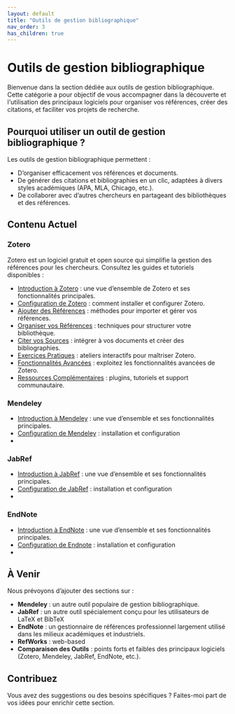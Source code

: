 ```yaml
---
layout: default
title: "Outils de gestion bibliographique"
nav_order: 3
has_children: true
---
```


# Outils de gestion bibliographique

Bienvenue dans la section dédiée aux outils de gestion bibliographique. Cette catégorie a pour objectif de vous accompagner dans la découverte et l'utilisation des principaux logiciels pour organiser vos références, créer des citations, et faciliter vos projets de recherche.

## Pourquoi utiliser un outil de gestion bibliographique ?

Les outils de gestion bibliographique permettent :
- D’organiser efficacement vos références et documents.
- De générer des citations et bibliographies en un clic, adaptées à divers styles académiques (APA, MLA, Chicago, etc.).
- De collaborer avec d’autres chercheurs en partageant des bibliothèques et des références.

## Contenu Actuel

### Zotero
Zotero est un logiciel gratuit et open source qui simplifie la gestion des références pour les chercheurs. Consultez les guides et tutoriels disponibles :
- [Introduction à Zotero](/bibliographie/zotero/introduction.html) : une vue d’ensemble de Zotero et ses fonctionnalités principales.
- [Configuration de Zotero](/bibliographie/zotero/setting-up-zotero.html) : comment installer et configurer Zotero.
- [Ajouter des Références](/bibliographie/zotero/adding-references.html) : méthodes pour importer et gérer vos références.
- [Organiser vos Références](/bibliographie/zotero/organising-references.html) : techniques pour structurer votre bibliothèque.
- [Citer vos Sources](/bibliographie/zotero/citing-sources.html) : intégrer à vos documents et créer des bibliographies.
- [Exercices Pratiques](/bibliographie/zotero/hands-on-zotero.html) : ateliers interactifs pour maîtriser Zotero.
- [Fonctionnalités Avancées](/bibliographie/zotero/advanced-features.html) : exploitez les fonctionnalités avancées de Zotero.
- [Ressources Complémentaires](/bibliographie/zotero/additional-resources.html) : plugins, tutoriels et support communautaire.

### Mendeley

- [Introduction à Mendeley](/bibliographie/mendeley/introduction-mendeley.html) : une vue d’ensemble et ses fonctionnalités principales.
- [Configuration de Mendeley](/bibliographie/zotero/setting-up-mendeley.html) : installation et configuration
- 

### JabRef

- [Introduction à JabRef](/bibliographie/jabref/introduction-jabref.html) : une vue d’ensemble et ses fonctionnalités principales.
- [Configuration de JabRef](/bibliographie/jabref/setting-up-jabref.html) : installation et configuration
- 

### EndNote
- [Introduction à EndNote](/bibliographie/endnote/introduction-endnote.html) : une vue d’ensemble et ses fonctionnalités principales.
- [Configuration de Endnote](/bibliographie/jabref/setting-up-endnote.html) : installation et configuration
-

## À Venir
Nous prévoyons d’ajouter des sections sur :
- **Mendeley** : un autre outil populaire de gestion bibliographique.
- **JabRef** : un autre outil spécialement conçu pour les utilisateurs de LaTeX et BibTeX
- **EndNote** : un gestionnaire de références professionnel largement utilisé dans les milieux académiques et industriels.
- **RefWorks** : web-based 
- **Comparaison des Outils** : points forts et faibles des principaux logiciels (Zotero, Mendeley, JabRef, EndNote, etc.).

## Contribuez
Vous avez des suggestions ou des besoins spécifiques ? Faites-moi part de vos idées pour enrichir cette section.
